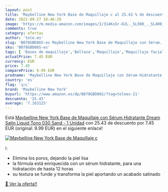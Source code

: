 ```yaml
---
layout: post
title: 'Maybelline New York Base de Maquillaje c al 25.43 % de descuento'
date: 2021-09-27 10:46:29
image: 'https://m.media-amazon.com/images/I/314KxSr-OJL._SL500_._SL400_.jpg'
comments: true
category: ofertas
author: 'tole.es'
slug: 'B078GBD86S-es Maybelline New York Base de Maquillaje con Sérum...'
sku: 'B078GBD86S-es'
tags: [ 'Bases de maquillaje','Belleza','Maquillaje','Maquillaje facial','maquillaje','maybelline','maybelline new york', ]
actualPrice: 7.45 EUR
currency: EUR
price: 7.45
comparePrice: 9.99 EUR
prodname: 'Maybelline New York Base de Maquillaje con Sérum Hidratante Dream Satin Liquid  Tono 030 Sand - 1 Unidad'
country: 'es'
flag: '🇪🇸'
brand: 'Maybelline New York'
buyurl: 'https://www.amazon.es/dp/B078GBD86S/?tag=tolees-21'
descuento: '25.43'
average: '7.163125'
---
```


Está [Maybelline New York Base de Maquillaje con Sérum Hidratante Dream Satin Liquid  Tono 030 Sand - 1 Unidad](https://www.amazon.es/dp/B078GBD86S/?tag=tolees-21) con 25.43 de descuento por 7.45 EUR (original: 9.99 EUR) en el siguiente enlace!

[![Maybelline New York Base de Maquillaje c](https://m.media-amazon.com/images/I/314KxSr-OJL._SL500_._SL400_.jpg)](https://www.amazon.es/dp/B078GBD86S/?tag=tolees-21)

ℹ️:

- Elimina los poros, dejando la piel lisa
- la fórmula está enriquecida con un sérum hidratante, para una hidratación de hasta 12 horas
- su textura se funde y transforma la piel aportando un acabado satinado

[🛒 Ver la oferta!!](https://www.amazon.es/dp/B078GBD86S/?tag=tolees-21)
